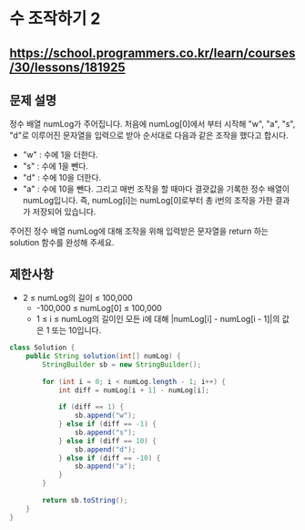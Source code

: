 # 수 조작하기 2
https://school.programmers.co.kr/learn/courses/30/lessons/181925
---
## 문제 설명
정수 배열 numLog가 주어집니다. 처음에 numLog[0]에서 부터 시작해 "w", "a", "s", "d"로 이루어진 문자열을 입력으로 받아 순서대로 다음과 같은 조작을 했다고 합시다.

+ "w" : 수에 1을 더한다.
+ "s" : 수에 1을 뺀다.
+ "d" : 수에 10을 더한다.
+ "a" : 수에 10을 뺀다.
그리고 매번 조작을 할 때마다 결괏값을 기록한 정수 배열이 numLog입니다. 즉, numLog[i]는 numLog[0]로부터 총 i번의 조작을 가한 결과가 저장되어 있습니다.

주어진 정수 배열 numLog에 대해 조작을 위해 입력받은 문자열을 return 하는 solution 함수를 완성해 주세요.

## 제한사항
+ 2 ≤ numLog의 길이 ≤ 100,000
  + -100,000 ≤ numLog[0] ≤ 100,000
  + 1 ≤ i ≤ numLog의 길이인 모든 i에 대해 |numLog[i] - numLog[i - 1]|의 값은 1 또는 10입니다.
```java
class Solution {
    public String solution(int[] numLog) {
        StringBuilder sb = new StringBuilder();
        
        for (int i = 0; i < numLog.length - 1; i++) {
            int diff = numLog[i + 1] - numLog[i];
            
            if (diff == 1) {
                sb.append("w");
            } else if (diff == -1) {
                sb.append("s");
            } else if (diff == 10) {
                sb.append("d");
            } else if (diff == -10) {
                sb.append("a");
            }
        }
        
        return sb.toString();
    }
}
```